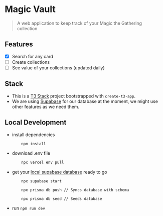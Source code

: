 # Magic Vault
> A web application to keep track of your Magic the Gathering collection

## Features
- [x] Search for any card
- [ ] Create collections
- [ ] See value of your collections (updated daily)

## Stack
- This is a [T3 Stack](https://create.t3.gg/) project bootstrapped with `create-t3-app`.
- We are using [Supabase](https://supabase.com/) for our database at the moment, we might use other features as we need them.

## Local Development

- install dependencies
    ```bash
        npm install
    ```

- download .env file
    ```bash
        npx vercel env pull
    ```

- get your [local supabase database](https://supabase.com/docs/guides/cli/local-development) ready to go
    ```
        npx supabase start
    ```
    ```
        npx prisma db push // Syncs database with schema
    ```
    ```
        npx prisma db seed // Seeds database
    ```

- run `npm run dev`

